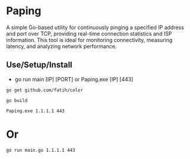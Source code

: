 # Paping
A simple Go-based utility for continuously pinging a specified IP address and port over TCP, providing real-time connection statistics and ISP information. This tool is ideal for monitoring connectivity, measuring latency, and analyzing network performance.

## Use/Setup/Install
- go run main [IP] [PORT] or Paping.exe [IP] [443]
```
go get github.com/fatih/color
```
```
go build
```
```
Paping.exe 1.1.1.1 443
```
# Or
```
go run main.go 1.1.1.1 443
```
